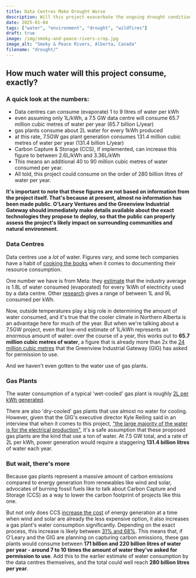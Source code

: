 ```yaml
---
title: Data Centres Make Drought Worse
description: Will this project exacerbate the ongoing drought conditions in Alberta?
date: 2025-01-04
tags: ["water", "environment", "drought", "wildfires"]
draft: true
image: /img/smoky-and-peace-rivers-crop.jpg
image_alt: "Smoky & Peace Rivers, Alberta, Canada"
filename: "drought/"
---
```


## How much water will this project consume, exactly?
### A quick look at the numbers:
* Data centres can consume (evaporate) 1 to 9 litres of water per kWh
* even assuming only 1L/kWh, a 7.5 GW data centre will consume 65.7 million cubic metres of water per year (65.7 billion L/year)
* gas plants consume about 2L water for every 1kWh produced
* at this rate, 7.5GW gas plant generation consumes 131.4 million cubic metres of water per year (131.4 billion L/year) 
* Carbon Capture & Storage (CCS), if implemented, can increase this figure to between 2.6L/kWh and 3.36L/kWh
* This means an additional 40 to 90 million cubic metres of water consumed per year.
* All told, this project could consume on the order of 280 billion litres of water per year.

**It's important to note that these figures are not based on information from the project itself. That's because at present, almost no information has been made public. O'Leary Ventures and the Greenview Industrial Gateway should immediately make details available about the exact technologies they propose to deploy, so that the public can properly assess the project's likely impact on surrounding communities and natural environment.**

### Data Centres

Data centres use a <em>lot</em> of water. Figures vary, and some tech companies have a habit of <a href="https://archive.is/lBf5H" target="_blank">cooking the books</a> when it comes to documenting their resource consumption.

One number we have is from Meta: they <a href="https://dgtlinfra.com/data-center-water-usage/#Water_Usage_Effectiveness_WUE" target="_blank">estimate</a> that the industry average is 1.8L of water consumed (evaporated) for every 1kWh of electricity used by a data centre. Other <a href="https://arxiv.org/pdf/2304.03271" target="_blank">research</a> gives a range of between 1L and 9L consumed per kWh.

Now, outside temperatures play a big role in determining the amount of water consumed, and it's true that the cooler climate in Northern Alberta is an advantage here for much of the year. But when we're talking about a 7.5GW project, even that low-end estimate of 1L/kWh represents an enormous amount of water: over the course of a year, this works out to <strong>65.7 million cubic metres of water</strong>, a figure that is already more than 2x the <a href="https://greenviewindustrial.ca/wp-content/uploads/2023/03/Water2-1200x681.png" target="_blank">24 million cubic metres</a> that the Greenview Industrial Gateway (GIG) has asked for permission to use.

And we haven't even gotten to the water use of gas plants.

### Gas Plants

The water consumption of a typical 'wet-cooled' gas plant is roughly <a href="https://sequestration.mit.edu/pdf/2012_AD_HJH_WorkingPaper-WaterUse_at_PowerPlants.pdf" target="blank">2L per kWh generated</a>. 

There are also 'dry-cooled' gas plants that use almost no water for cooling. However, given that the GIG's executive director Kyle Reiling said in an interview that when it comes to this project, <a href="https://youtu.be/yVKxjAQyMTg" target="_blank">"the large majority of the water is for the electrical production"</a>, it's a safe assumption that these proposed gas plants are the kind that use a ton of water. At 7.5 GW total, and a rate of 2L per kWh, power generation would require a staggering <strong>131.4 billion litres</strong> of water each year.

### But wait, there's more

Because gas plants represent a massive amount of carbon emissions compared to energy generation from renewables like wind and solar, advocates of burning fossil fuels like to talk about Carbon Capture and Storage (CCS) as a way to lower the carbon footprint of projects like this one.

But not only does CCS <a href="https://climate.mit.edu/ask-mit/if-fossil-fuel-power-plant-uses-carbon-capture-and-storage-what-percent-energy-it-makes" target="_blank">increase the cost</a> of energy generation at a time when wind and solar are already the less expensive option, it also increases a gas plant's water consumption significantly. Depending on the exact process, this increase is likely between <a href="https://www.sciencedirect.com/science/article/pii/S1876610217319720" target="_blank">31% and 68%</a>. This means that, if O'Leary and the GIG are planning on capturing carbon emissions, these gas plants would consume between <strong>171 billion and 220 billion litres of water per year - around 7 to 10 times the amount of water they've asked for permission to use</strong>. Add this to the earlier estimate of water consumption by the data centres themselves, and the total could well reach <strong>280 billion litres per year</strong>.